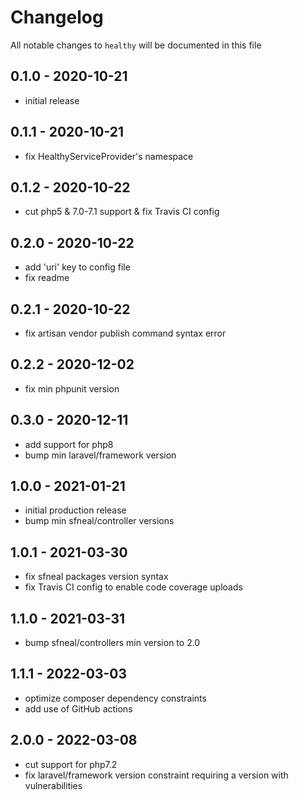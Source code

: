 # Changelog

All notable changes to `healthy` will be documented in this file

## 0.1.0 - 2020-10-21
- initial release


## 0.1.1 - 2020-10-21
- fix HealthyServiceProvider's namespace


## 0.1.2 - 2020-10-22
- cut php5 & 7.0-7.1 support & fix Travis CI config


## 0.2.0 - 2020-10-22
- add 'uri' key to config file
- fix readme


## 0.2.1 - 2020-10-22
- fix artisan vendor publish command syntax error


## 0.2.2 - 2020-12-02
- fix min phpunit version


## 0.3.0 - 2020-12-11
- add support for php8
- bump min laravel/framework version


## 1.0.0 - 2021-01-21
- initial production release
- bump min sfneal/controller versions


## 1.0.1 - 2021-03-30
- fix sfneal packages version syntax
- fix Travis CI config to enable code coverage uploads


## 1.1.0 - 2021-03-31
- bump sfneal/controllers min version to 2.0


## 1.1.1 - 2022-03-03
- optimize composer dependency constraints
- add use of GitHub actions


## 2.0.0 - 2022-03-08
- cut support for php7.2
- fix laravel/framework version constraint requiring a version with vulnerabilities
